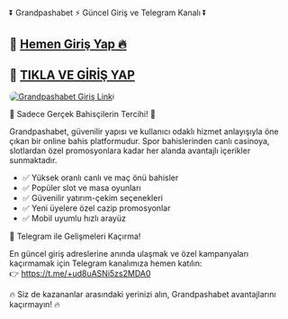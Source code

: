 <p class="highlight">⏬ Grandpashabet ⚡ Güncel Giriş ve Telegram Kanalı ⏬</p>

<h2>🔗 <a href="https://cutt.ly/GrandSosyal" target="_blank">Hemen Giriş Yap 🔥</a></h2>
<h2>🔗 <a href="https://cutt.ly/GrandSosyal" target="_blank">TIKLA VE GİRİŞ YAP</a></h2>

<a href="https://cutt.ly/GrandSosyal" title="Grandpashabet Giriş">
  <img src="https://i.ibb.co/rG4VdgSv/images-6.jpg" alt="Grandpashabet Giriş Linki" style="max-width:100%; height:auto; border-radius:8px;">
</a>

<p class="highlight">🎁 Sadece Gerçek Bahisçilerin Tercihi! 🎁</p>

<p>
  Grandpashabet, güvenilir yapısı ve kullanıcı odaklı hizmet anlayışıyla öne çıkan bir online bahis platformudur.
  Spor bahislerinden canlı casinoya, slotlardan özel promosyonlara kadar her alanda avantajlı içerikler sunmaktadır.
</p>

<ul>
  <li>✅ Yüksek oranlı canlı ve maç önü bahisler</li>
  <li>✅ Popüler slot ve masa oyunları</li>
  <li>✅ Güvenilir yatırım-çekim seçenekleri</li>
  <li>✅ Yeni üyelere özel cazip promosyonlar</li>
  <li>✅ Mobil uyumlu hızlı arayüz</li>
</ul>

<p class="highlight">📲 Telegram ile Gelişmeleri Kaçırma!</p>
<p>
  En güncel giriş adreslerine anında ulaşmak ve özel kampanyaları kaçırmamak için Telegram kanalımıza hemen katılın:
  <br>
  👉 <a href="https://t.me/+ud8uASNi5zs2MDA0" target="_blank">https://t.me/+ud8uASNi5zs2MDA0</a>
</p>

<p class="highlight">🔥 Siz de kazananlar arasındaki yerinizi alın, Grandpashabet avantajlarını kaçırmayın! 🔥</p>
